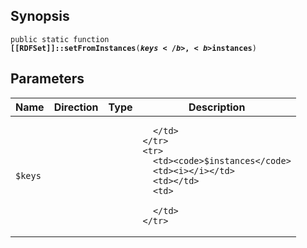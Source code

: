 ## Synopsis

<code>public static function <b>[[RDFSet]]::setFromInstances</b>(<b>$keys</b>, <b>$instances</b>)</code>

## Parameters

<table>
  <thead>
    <tr>
      <th>Name</th>
      <th>Direction</th>
      <th>Type</th>
      <th>Description</th>
    </tr>
  </thead>
  <tbody>
    <tr>
      <td><code>$keys</code>
      <td><i></i></td>
      <td></td>
      <td>

      </td>
    </tr>
    <tr>
      <td><code>$instances</code>
      <td><i></i></td>
      <td></td>
      <td>

      </td>
    </tr>
  </tbody>
</table>

